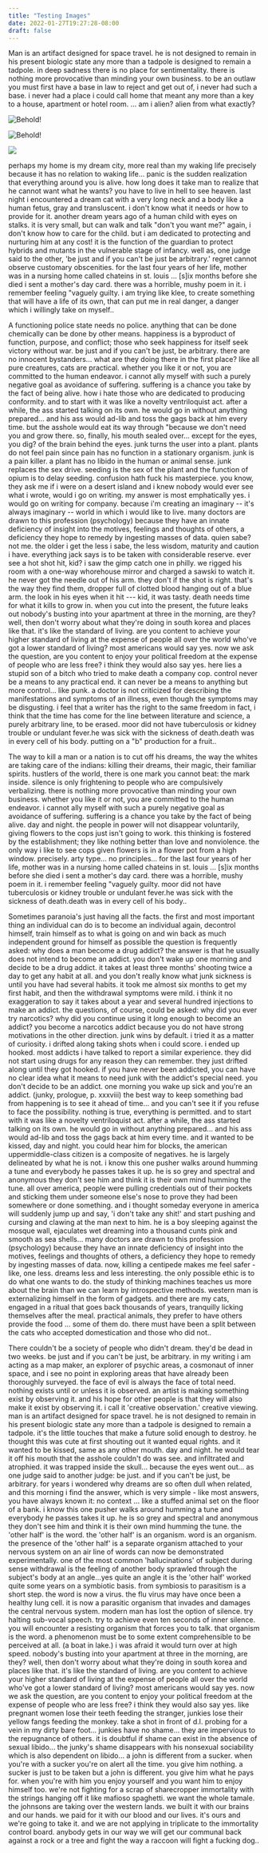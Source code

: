 ```yaml
---
title: "Testing Images"
date: 2022-01-27T19:27:28-08:00
draft: false
---
```



Man is an artifact designed for space travel. he is not designed to remain in his present biologic state any more than a tadpole is designed to remain a tadpole. in deep sadness there is no place for sentimentality. there is nothing more provocative than minding your own business. to be an outlaw you must first have a base in law to reject and get out of, i never had such a base. i never had a place i could call home that meant any more than a key to a house, apartment or hotel room. ... am i alien? alien from what exactly? 


![Behold!](/images/z-where-is-this-images-directory.jpg)

![Behold!](/z-where-is-this-images-directory.jpg)

![](/images/highland-park-hearal-20-may-1911.jpg)


perhaps my home is my dream city, more real than my waking life precisely because it has no relation to waking life... panic is the sudden realization that everything around you is alive. how long does it take man to realize that he cannot want what he wants? you have to live in hell to see heaven. last night i encountered a dream cat with a very long neck and a body like a human fetus, gray and transluscent. i don't know what it needs or how to provide for it. another dream years ago of a human child with eyes on stalks. it is very small, but can walk and talk "don't you want me?" again, i don't know how to care for the child. but i am dedicated to protecting and nurturing him at any cost! it is the function of the guardian to protect hybrids and mutants in the vulnerable stage of infancy. well as, one judge said to the other, 'be just and if you can't be just be arbitrary.' regret cannot observe customary obscenities. for the last four years of her life, mother was in a nursing home called chateins in st. louis ... [s]ix months before she died i sent a mother's day card. there was a horrible, mushy poem in it. i remember feeling "vaguely guilty. i am trying like klee, to create something that will have a life of its own, that can put me in real danger, a danger which i willingly take on myself..

A functioning police state needs no police. anything that can be done chemically can be done by other means. happiness is a byproduct of function, purpose, and conflict; those who seek happiness for itself seek victory without war. be just and if you can't be just, be arbitrary. there are no innocent bystanders... what are they doing there in the first place? like all pure creatures, cats are practical. whether you like it or not, you are committed to the human endeavor. i cannot ally myself with such a purely negative goal as avoidance of suffering. suffering is a chance you take by the fact of being alive. how i hate those who are dedicated to producing conformity. and to start with it was like a novelty ventriloquist act. after a while, the ass started talking on its own. he would go in without anything prepared... and his ass would ad-lib and toss the gags back at him every time. but the asshole would eat its way through "because we don't need you and grow there. so, finally, his mouth sealed over... except for the eyes, you dig? of the brain behind the eyes. junk turns the user into a plant. plants do not feel pain since pain has no function in a stationary organism. junk is a pain killer. a plant has no libido in the human or animal sense. junk replaces the sex drive. seeding is the sex of the plant and the function of opium is to delay seeding. confusion hath fuck his masterpiece. you know, they ask me if i were on a desert island and i knew nobody would ever see what i wrote, would i go on writing. my answer is most emphatically yes. i would go on writing for company. because i'm creating an imaginary -- it's always imaginary -- world in which i would like to live. many doctors are drawn to this profession (psychology) because they have an innate deficiency of insight into the motives, feelings and thoughts of others, a deficiency they hope to remedy by ingesting masses of data. quien sabe? not me. the older i get the less i sabe, the less wisdom, maturity and caution i have. everything jack says is to be taken with considerable reserve. ever see a hot shot hit, kid? i saw the gimp catch one in philly. we rigged his room with a one-way whorehouse mirror and charged a sawski to watch it. he never got the needle out of his arm. they don't if the shot is right. that's the way they find them, dropper full of clotted blood hanging out of a blue arm. the look in his eyes when it hit --- kid, it was tasty. death needs time for what it kills to grow in. when you cut into the present, the future leaks out nobody's busting into your apartment at three in the morning, are they? well, then don't worry about what they're doing in south korea and places like that. it's like the standard of living. are you content to achieve your higher standard of living at the expense of people all over the world who've got a lower standard of living? most americans would say yes. now we ask the question, are you content to enjoy your political freedom at the expense of people who are less free? i think they would also say yes. here lies a stupid son of a bitch who tried to make death a company cop. control never be a means to any practical end. it can never be a means to anything but more control... like punk. a doctor is not criticized for describing the manifestations and symptoms of an illness, even though the symptoms may be disgusting. i feel that a writer has the right to the same freedom in fact, i think that the time has come for the line between literature and science, a purely arbitrary line, to be erased. moor did not have tuberculosis or kidney trouble or undulant fever.he was sick with the sickness of death.death was in every cell of his body. putting on a "b" production for a fruit..

The way to kill a man or a nation is to cut off his dreams, the way the whites are taking care of the indians: killing their dreams, their magic, their familiar spirits. hustlers of the world, there is one mark you cannot beat: the mark inside. silence is only frightening to people who are compulsively verbalizing. there is nothing more provocative than minding your own business. whether you like it or not, you are committed to the human endeavor. i cannot ally myself with such a purely negative goal as avoidance of suffering. suffering is a chance you take by the fact of being alive. day and night. the people in power will not disappear voluntarily, giving flowers to the cops just isn't going to work. this thinking is fostered by the establishment; they like nothing better than love and nonviolence. the only way i like to see cops given flowers is in a flower pot from a high window. precisely. arty type... no principles... for the last four years of her life, mother was in a nursing home called chateins in st. louis ... [s]ix months before she died i sent a mother's day card. there was a horrible, mushy poem in it. i remember feeling "vaguely guilty. moor did not have tuberculosis or kidney trouble or undulant fever.he was sick with the sickness of death.death was in every cell of his body..

Sometimes paranoia's just having all the facts. the first and most important thing an individual can do is to become an individual again, decontrol himself, train himself as to what is going on and win back as much independent ground for himself as possible the question is frequently asked: why does a man become a drug addict? the answer is that he usually does not intend to become an addict. you don't wake up one morning and decide to be a drug addict. it takes at least three months' shooting twice a day to get any habit at all. and you don't really know what junk sickness is until you have had several habits. it took me almost six months to get my first habit, and then the withdrawal symptoms were mild. i think it no exaggeration to say it takes about a year and several hundred injections to make an addict. the questions, of course, could be asked: why did you ever try narcotics? why did you continue using it long enough to become an addict? you become a narcotics addict because you do not have strong motivations in the other direction. junk wins by default. i tried it as a matter of curiosity. i drifted along taking shots when i could score. i ended up hooked. most addicts i have talked to report a similar experience. they did not start using drugs for any reason they can remember. they just drifted along until they got hooked. if you have never been addicted, you can have no clear idea what it means to need junk with the addict's special need. you don't decide to be an addict. one morning you wake up sick and you're an addict. (junky, prologue, p. xxxviii) the best way to keep something bad from happening is to see it ahead of time... and you can't see it if you refuse to face the possibility. nothing is true, everything is permitted. and to start with it was like a novelty ventriloquist act. after a while, the ass started talking on its own. he would go in without anything prepared... and his ass would ad-lib and toss the gags back at him every time. and it wanted to be kissed, day and night. you could hear him for blocks, the american uppermiddle-class citizen is a composite of negatives. he is largely delineated by what he is not. i know this one pusher walks around humming a tune and everybody he passes takes it up. he is so grey and spectral and anonymous they don't see him and think it is their own mind humming the tune. all over america, people were pulling credentials out of their pockets and sticking them under someone else's nose to prove they had been somewhere or done something. and i thought someday everyone in america will suddenly jump up and say, 'i don't take any shit!' and start pushing and cursing and clawing at the man next to him. he is a boy sleeping against the mosque wall, ejaculates wet dreaming into a thousand cunts pink and smooth as sea shells... many doctors are drawn to this profession (psychology) because they have an innate deficiency of insight into the motives, feelings and thoughts of others, a deficiency they hope to remedy by ingesting masses of data. now, killing a centipede makes me feel safer - like, one less. dreams less and less interesting. the only possible ethic is to do what one wants to do. the study of thinking machines teaches us more about the brain than we can learn by introspective methods. western man is externalizing himself in the form of gadgets. and there are my cats, engaged in a ritual that goes back thousands of years, tranquilly licking themselves after the meal. practical animals, they prefer to have others provide the food ... some of them do. there must have been a split between the cats who accepted domestication and those who did not..

There couldn't be a society of people who didn't dream. they'd be dead in two weeks. be just and if you can't be just, be arbitrary. in my writing i am acting as a map maker, an explorer of psychic areas, a cosmonaut of inner space, and i see no point in exploring areas that have already been thoroughly surveyed. the face of evil is always the face of total need. nothing exists until or unless it is observed. an artist is making something exist by observing it. and his hope for other people is that they will also make it exist by observing it. i call it 'creative observation.' creative viewing. man is an artifact designed for space travel. he is not designed to remain in his present biologic state any more than a tadpole is designed to remain a tadpole. it's the little touches that make a future solid enough to destroy. he thought this was cute at first shouting out it wanted equal rights. and it wanted to be kissed, same as any other mouth. day and night. he would tear it off his mouth that the asshole couldn't do was see. and infiltrated and atrophied. it was trapped inside the skull... because the eyes went out... as one judge said to another judge: be just. and if you can't be just, be arbitrary. for years i wondered why dreams are so often dull when related, and this morning i find the answer, which is very simple - like most answers, you have always known it: no context ... like a stuffed animal set on the floor of a bank. i know this one pusher walks around humming a tune and everybody he passes takes it up. he is so grey and spectral and anonymous they don't see him and think it is their own mind humming the tune. the 'other half' is the word. the 'other half' is an organism. word is an organism. the presence of the 'other half' is a separate organism attached to your nervous system on an air line of words can now be demonstrated experimentally. one of the most common 'hallucinations' of subject during sense withdrawal is the feeling of another body sprawled through the subject's body at an angle...yes quite an angle it is the 'other half' worked quite some years on a symbiotic basis. from symbiosis to parasitism is a short step. the word is now a virus. the flu virus may have once been a healthy lung cell. it is now a parasitic organism that invades and damages the central nervous system. modern man has lost the option of silence. try halting sub-vocal speech. try to achieve even ten seconds of inner silence. you will encounter a resisting organism that forces you to talk. that organism is the word. a phenomenon must be to some extent comprehensible to be perceived at all. (a boat in lake.) i was afraid it would turn over at high speed. nobody's busting into your apartment at three in the morning, are they? well, then don't worry about what they're doing in south korea and places like that. it's like the standard of living. are you content to achieve your higher standard of living at the expense of people all over the world who've got a lower standard of living? most americans would say yes. now we ask the question, are you content to enjoy your political freedom at the expense of people who are less free? i think they would also say yes. like pregnant women lose their teeth feeding the stranger, junkies lose their yellow fangs feeding the monkey. take a shot in front of d.l. probing for a vein in my dirty bare foot... junkies have no shame... they are impervious to the repugnance of others. it is doubtful if shame can exist in the absence of sexual libido... the junky's shame disappears with his nonsexual sociability which is also dependent on libido... a john is different from a sucker. when you're with a sucker you're on alert all the time. you give him nothing. a sucker is just to be taken but a john is different. you give him what he pays for. when you're with him you enjoy yourself and you want him to enjoy himself too. we're not fighting for a scrap of sharecropper immortality with the strings hanging off it like mafioso spaghetti. we want the whole tamale. the johnsons are taking over the western lands. we built it with our brains and our hands. we paid for it with our blood and our lives. it's ours and we're going to take it. and we are not applying in triplicate to the immortality control board. anybody gets in our way we will get our communal back against a rock or a tree and fight the way a raccoon will fight a fucking dog..
